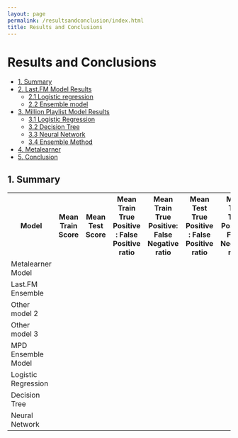 ```yaml
---
layout: page
permalink: /resultsandconclusion/index.html
title: Results and Conclusions
---
```


# Results and Conclusions

* [1. Summary](#1)
* [2. Last.FM Model Results](#2)
    * [2.1 Logistic regression](#2.1)
    * [2.2 Ensemble model](#2.2)
* [3. Million Playlist Model Results](#3)
    * [3.1 Logistic Regression](#3.1)
    * [3.2 Decision Tree](#3.2)
    * [3.3 Neural Network](#3.3)
    * [3.4 Ensemble Method](#3.4)
* [4. Metalearner](#4)
* [5. Conclusion](#5)


<h2 id="1">1. Summary</h2>

<table class="table table-bordered table-striped table-condensed">
    <tr>
        <th>Model</th>
        <th>Mean Train Score</th>
        <th>Mean Test Score</th>
        <th>Mean Train True Positive : False Positive ratio</th>
        <th>Mean Train True Positive: False Negative ratio</th>
        <th>Mean Test True Positive : False Positive ratio</th>
        <th>Mean Test True Positive: False Negative ratio</th>
        <th>Parameters</th>
    </tr>
    <tr>
        <td color=#FFB6C1>Metalearner Model</td>
        <td> </td>
        <td> </td>
        <td> </td>
        <td> </td>
        <td> </td>
        <td> </td>
        <td> </td>
    </tr>
    <tr>
        <td> Last.FM Ensemble </td>
        <td> </td>
        <td> </td>
        <td> </td>
        <td> </td>
        <td> </td>
        <td> </td>
        <td> </td>
    </tr>
    <tr>
        <td>Other model 2</td>
        <td> </td>
        <td> </td>
        <td> </td>
        <td> </td>
        <td> </td>
        <td> </td>
        <td> </td>
    </tr>
    <tr>
        <td>Other model 3</td>
        <td> </td>
        <td> </td>
        <td> </td>
        <td> </td>
        <td> </td>
        <td> </td>
        <td> </td>
    </tr>
    <tr>
        <td> MPD Ensemble Model </td>
        <td> </td>
        <td> </td>
        <td> </td>
        <td> </td>
        <td> </td>
        <td> </td>
        <td> </td>
    </tr>
    <tr>
        <td>Logistic Regression </td>
        <td> </td>
        <td> </td>
        <td> </td>
        <td> </td>
        <td> </td>
        <td> </td>
        <td> </td>
    </tr>
    <tr>
        <td>Decision Tree</td>
        <td> </td>
        <td> </td>
        <td> </td>
        <td> </td>
        <td> </td>
        <td> </td>
        <td> </td>
    </tr>
    <tr>
        <td>Neural Network</td>
        <td> </td>
        <td> </td>
        <td> </td>
        <td> </td>
        <td> </td>
        <td> </td>
        <td> </td>
    </tr>
</table>
